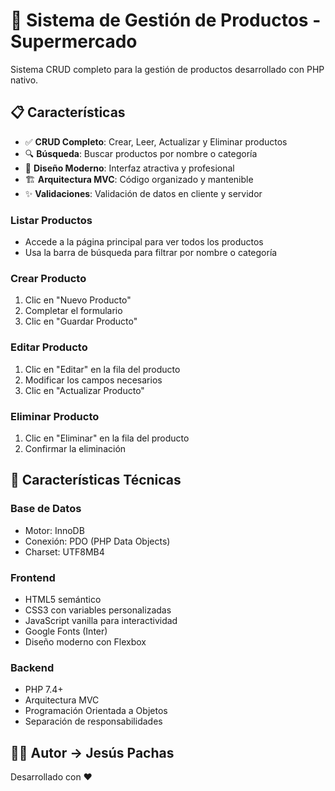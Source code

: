 # 🛒 Sistema de Gestión de Productos - Supermercado

Sistema CRUD completo para la gestión de productos desarrollado con PHP nativo.

## 📋 Características

- ✅ **CRUD Completo**: Crear, Leer, Actualizar y Eliminar productos
- 🔍 **Búsqueda**: Buscar productos por nombre o categoría
- 🎨 **Diseño Moderno**: Interfaz atractiva y profesional
- 🏗️ **Arquitectura MVC**: Código organizado y mantenible
- ✨ **Validaciones**: Validación de datos en cliente y servidor


### Listar Productos
- Accede a la página principal para ver todos los productos
- Usa la barra de búsqueda para filtrar por nombre o categoría

### Crear Producto
1. Clic en "Nuevo Producto"
2. Completar el formulario
3. Clic en "Guardar Producto"

### Editar Producto
1. Clic en "Editar" en la fila del producto
2. Modificar los campos necesarios
3. Clic en "Actualizar Producto"

### Eliminar Producto
1. Clic en "Eliminar" en la fila del producto
2. Confirmar la eliminación

## 🎨 Características Técnicas

### Base de Datos
- Motor: InnoDB
- Conexión: PDO (PHP Data Objects)
- Charset: UTF8MB4

### Frontend
- HTML5 semántico
- CSS3 con variables personalizadas
- JavaScript vanilla para interactividad
- Google Fonts (Inter)
- Diseño moderno con Flexbox

### Backend
- PHP 7.4+
- Arquitectura MVC
- Programación Orientada a Objetos
- Separación de responsabilidades

## 👨‍💻 Autor -> Jesús Pachas

Desarrollado con ❤️ 


